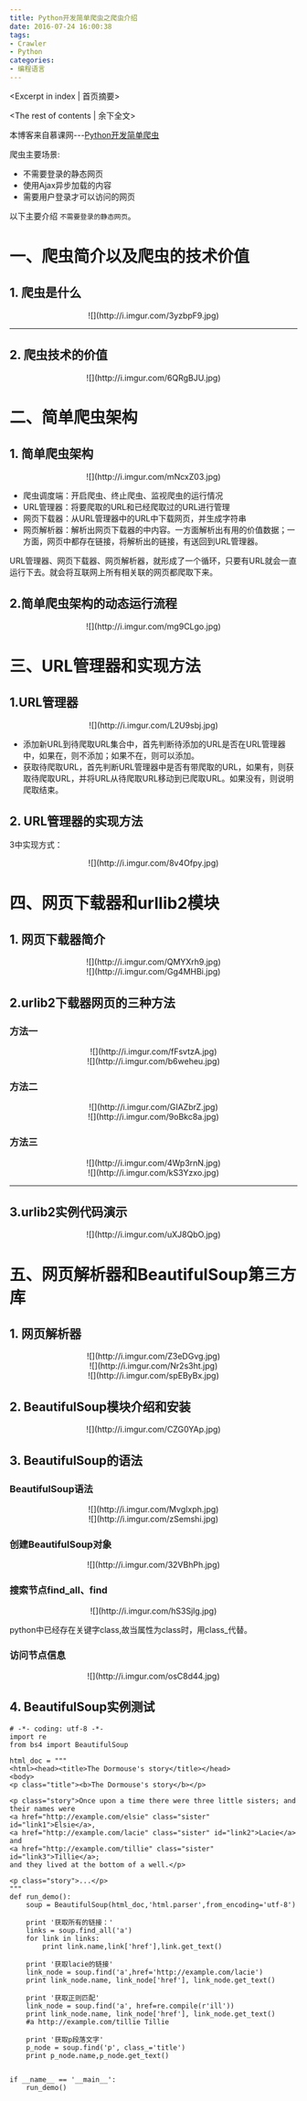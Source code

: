 ```yaml
---
title: Python开发简单爬虫之爬虫介绍
date: 2016-07-24 16:00:38
tags: 
- Crawler
- Python
categories:
- 编程语言
---
```

<Excerpt in index | 首页摘要> 
<!-- more -->
<The rest of contents | 余下全文>

本博客来自慕课网---[Python开发简单爬虫](http://www.imooc.com/view/563)

爬虫主要场景:
- 不需要登录的静态网页
- 使用Ajax异步加载的内容
- 需要用户登录才可以访问的网页

以下主要介绍 `不需要登录的静态网页`。

# 一、爬虫简介以及爬虫的技术价值

## 1. 爬虫是什么

<center>![](http://i.imgur.com/3yzbpF9.jpg)</center>

----------


## 2. 爬虫技术的价值

<center>![](http://i.imgur.com/6QRgBJU.jpg)</center>

# 二、简单爬虫架构

## 1. 简单爬虫架构

<center>![](http://i.imgur.com/mNcxZ03.jpg)</center>

- 爬虫调度端：开启爬虫、终止爬虫、监视爬虫的运行情况
- URL管理器：将要爬取的URL和已经爬取过的URL进行管理
- 网页下载器：从URL管理器中的URL中下载网页，并生成字符串
- 网页解析器：解析出网页下载器的中内容。一方面解析出有用的价值数据；一方面，网页中都存在链接，将解析出的链接，有送回到URL管理器。

URL管理器、网页下载器、网页解析器，就形成了一个循环，只要有URL就会一直运行下去。就会将互联网上所有相关联的网页都爬取下来。


## 2.简单爬虫架构的动态运行流程

<center>![](http://i.imgur.com/mg9CLgo.jpg)</center>

# 三、URL管理器和实现方法

## 1.URL管理器

<center>![](http://i.imgur.com/L2U9sbj.jpg)</center>

- 添加新URL到待爬取URL集合中，首先判断待添加的URL是否在URL管理器中，如果在，则不添加；如果不在，则可以添加。
- 获取待爬取URL，首先判断URL管理器中是否有带爬取的URL，如果有，则获取待爬取URL，并将URL从待爬取URL移动到已爬取URL。如果没有，则说明爬取结束。

## 2. URL管理器的实现方法

3中实现方式：

<center>![](http://i.imgur.com/8v4Ofpy.jpg)</center>

# 四、网页下载器和urllib2模块

## 1. 网页下载器简介

<center>![](http://i.imgur.com/QMYXrh9.jpg)</center>

<center>![](http://i.imgur.com/Gg4MHBi.jpg)</center>


## 2.urlib2下载器网页的三种方法
### 方法一
<center>![](http://i.imgur.com/fFsvtzA.jpg)</center>

<center>![](http://i.imgur.com/b6weheu.jpg)</center>

### 方法二
<center>![](http://i.imgur.com/GIAZbrZ.jpg)</center>

<center>![](http://i.imgur.com/9oBkc8a.jpg)</center>

### 方法三
<center>![](http://i.imgur.com/4Wp3rnN.jpg)</center>
<center>![](http://i.imgur.com/kS3Yzxo.jpg)</center>

----------

## 3.urlib2实例代码演示
<center>![](http://i.imgur.com/uXJ8QbO.jpg)</center>

# 五、网页解析器和BeautifulSoup第三方库

## 1. 网页解析器

<center>![](http://i.imgur.com/Z3eDGvg.jpg)</center>

<center>![](http://i.imgur.com/Nr2s3ht.jpg)</center>

<center>![](http://i.imgur.com/spEByBx.jpg)</center>

## 2. BeautifulSoup模块介绍和安装

<center>![](http://i.imgur.com/CZG0YAp.jpg)</center>

## 3. BeautifulSoup的语法
### BeautifulSoup语法
<center>![](http://i.imgur.com/MvgIxph.jpg)</center>

<center>![](http://i.imgur.com/zSemshi.jpg)</center>

### 创建BeautifulSoup对象
<center>![](http://i.imgur.com/32VBhPh.jpg)</center>

### 搜索节点find_all、find
<center>![](http://i.imgur.com/hS3Sjlg.jpg)</center>

python中已经存在关键字class,故当属性为class时，用class_代替。

### 访问节点信息
<center>![](http://i.imgur.com/osC8d44.jpg)</center>

## 4. BeautifulSoup实例测试
	
	# -*- coding: utf-8 -*-
	import re
	from bs4 import BeautifulSoup

	html_doc = """
	<html><head><title>The Dormouse's story</title></head>
	<body>
	<p class="title"><b>The Dormouse's story</b></p>

	<p class="story">Once upon a time there were three little sisters; and their names were
	<a href="http://example.com/elsie" class="sister" id="link1">Elsie</a>,
	<a href="http://example.com/lacie" class="sister" id="link2">Lacie</a> and
	<a href="http://example.com/tillie" class="sister" id="link3">Tillie</a>;
	and they lived at the bottom of a well.</p>

	<p class="story">...</p>
	"""
	def run_demo():
    	soup = BeautifulSoup(html_doc,'html.parser',from_encoding='utf-8')

    	print '获取所有的链接：'
    	links = soup.find_all('a')
    	for link in links:
        	print link.name,link['href'],link.get_text()

    	print '获取lacie的链接'
    	link_node = soup.find('a',href='http://example.com/lacie')
    	print link_node.name, link_node['href'], link_node.get_text()

    	print '获取正则匹配'
    	link_node = soup.find('a', href=re.compile(r'ill'))
    	print link_node.name, link_node['href'], link_node.get_text()
    	#a http://example.com/tillie Tillie

    	print '获取p段落文字'
    	p_node = soup.find('p', class_='title')
    	print p_node.name,p_node.get_text()


	if __name__ == '__main__':
    	run_demo()






